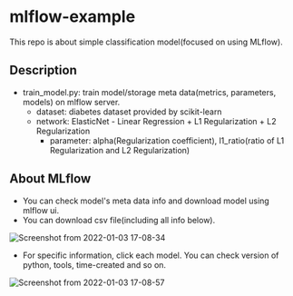 # mlflow-example
This repo is about simple classification model(focused on using MLflow).

## Description
- train_model.py: train model/storage meta data(metrics, parameters, models) on mlflow server.
    - dataset: diabetes dataset provided by scikit-learn
    - network: ElasticNet - Linear Regression + L1 Regularization + L2 Regularization
        - parameter: alpha(Regularization coefficient), l1_ratio(ratio of  L1 Regularization and L2 Regularization)

## About MLflow
- You can check model's meta data info and download model using mlflow ui.
- You can download csv file(including all info below).

![Screenshot from 2022-01-03 17-08-34](https://user-images.githubusercontent.com/48341349/147910876-d29a31f7-0dfd-47f5-b963-b1e89b0165cf.png)

- For specific information, click each model.
  You can check version of python, tools, time-created and so on.
  
![Screenshot from 2022-01-03 17-08-57](https://user-images.githubusercontent.com/48341349/147911073-6a73d8b4-5351-46a9-b3d9-91ecc93dc5c2.png)
